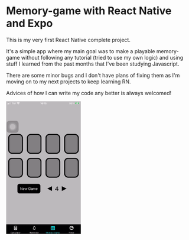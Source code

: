 # Memory-game with React Native and Expo

This is my very first React Native complete project.

It's a simple app where my main goal was to make a playable memory-game without following any tutorial (tried to use my own logic) and using stuff I learned from the past months that I've been studying Javascript.

There are some minor bugs and I don't have plans of fixing them as I'm moving on to my next projects to keep learning RN.

Advices of how I can write my code any better is always welcomed!


<img src="https://github.com/caickdias/memory-game/blob/main/examples/memory-game-gif-12fps-23sec.gif" width="40%" height="40%"/>

